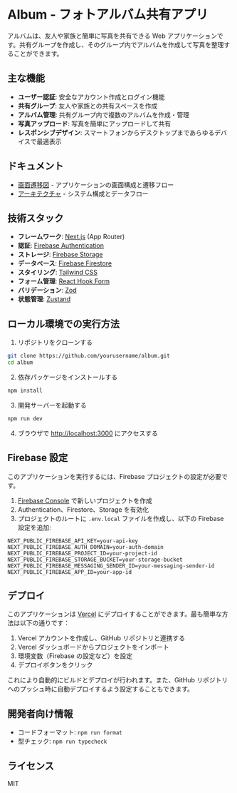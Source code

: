 # Album - フォトアルバム共有アプリ

アルバムは、友人や家族と簡単に写真を共有できる Web アプリケーションです。共有グループを作成し、そのグループ内でアルバムを作成して写真を整理することができます。

## 主な機能

- **ユーザー認証**: 安全なアカウント作成とログイン機能
- **共有グループ**: 友人や家族との共有スペースを作成
- **アルバム管理**: 共有グループ内で複数のアルバムを作成・管理
- **写真アップロード**: 写真を簡単にアップロードして共有
- **レスポンシブデザイン**: スマートフォンからデスクトップまであらゆるデバイスで最適表示

## ドキュメント

- [画面遷移図](docs/SCREEN_FLOW.md) - アプリケーションの画面構成と遷移フロー
- [アーキテクチャ](docs/ARCHITECTURE.md) - システム構成とデータフロー

## 技術スタック

- **フレームワーク**: [Next.js](https://nextjs.org/) (App Router)
- **認証**: [Firebase Authentication](https://firebase.google.com/products/auth)
- **ストレージ**: [Firebase Storage](https://firebase.google.com/products/storage)
- **データベース**: [Firebase Firestore](https://firebase.google.com/products/firestore)
- **スタイリング**: [Tailwind CSS](https://tailwindcss.com)
- **フォーム管理**: [React Hook Form](https://react-hook-form.com/)
- **バリデーション**: [Zod](https://github.com/colinhacks/zod)
- **状態管理**: [Zustand](https://github.com/pmndrs/zustand)

## ローカル環境での実行方法

1. リポジトリをクローンする

```bash
git clone https://github.com/yourusername/album.git
cd album
```

2. 依存パッケージをインストールする

```bash
npm install
```

3. 開発サーバーを起動する

```bash
npm run dev
```

4. ブラウザで [http://localhost:3000](http://localhost:3000) にアクセスする

## Firebase 設定

このアプリケーションを実行するには、Firebase プロジェクトの設定が必要です。

1. [Firebase Console](https://console.firebase.google.com/) で新しいプロジェクトを作成
2. Authentication、Firestore、Storage を有効化
3. プロジェクトのルートに `.env.local` ファイルを作成し、以下の Firebase 設定を追加:

```
NEXT_PUBLIC_FIREBASE_API_KEY=your-api-key
NEXT_PUBLIC_FIREBASE_AUTH_DOMAIN=your-auth-domain
NEXT_PUBLIC_FIREBASE_PROJECT_ID=your-project-id
NEXT_PUBLIC_FIREBASE_STORAGE_BUCKET=your-storage-bucket
NEXT_PUBLIC_FIREBASE_MESSAGING_SENDER_ID=your-messaging-sender-id
NEXT_PUBLIC_FIREBASE_APP_ID=your-app-id
```

## デプロイ

このアプリケーションは [Vercel](https://vercel.com) にデプロイすることができます。最も簡単な方法は以下の通りです：

1. Vercel アカウントを作成し、GitHub リポジトリと連携する
2. Vercel ダッシュボードからプロジェクトをインポート
3. 環境変数（Firebase の設定など）を設定
4. デプロイボタンをクリック

これにより自動的にビルドとデプロイが行われます。また、GitHub リポジトリへのプッシュ時に自動デプロイするよう設定することもできます。

## 開発者向け情報

- コードフォーマット: `npm run format`
- 型チェック: `npm run typecheck`

## ライセンス

MIT
